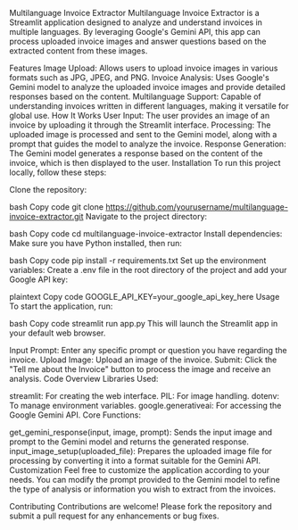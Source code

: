 Multilanguage Invoice Extractor
Multilanguage Invoice Extractor is a Streamlit application designed to analyze and understand invoices in multiple languages. By leveraging Google's Gemini API, this app can process uploaded invoice images and answer questions based on the extracted content from these images.

Features
Image Upload: Allows users to upload invoice images in various formats such as JPG, JPEG, and PNG.
Invoice Analysis: Uses Google's Gemini model to analyze the uploaded invoice images and provide detailed responses based on the content.
Multilanguage Support: Capable of understanding invoices written in different languages, making it versatile for global use.
How It Works
User Input: The user provides an image of an invoice by uploading it through the Streamlit interface.
Processing: The uploaded image is processed and sent to the Gemini model, along with a prompt that guides the model to analyze the invoice.
Response Generation: The Gemini model generates a response based on the content of the invoice, which is then displayed to the user.
Installation
To run this project locally, follow these steps:

Clone the repository:

bash
Copy code
git clone https://github.com/yourusername/multilanguage-invoice-extractor.git
Navigate to the project directory:

bash
Copy code
cd multilanguage-invoice-extractor
Install dependencies: Make sure you have Python installed, then run:

bash
Copy code
pip install -r requirements.txt
Set up the environment variables: Create a .env file in the root directory of the project and add your Google API key:

plaintext
Copy code
GOOGLE_API_KEY=your_google_api_key_here
Usage
To start the application, run:

bash
Copy code
streamlit run app.py
This will launch the Streamlit app in your default web browser.

Input Prompt: Enter any specific prompt or question you have regarding the invoice.
Upload Image: Upload an image of the invoice.
Submit: Click the "Tell me about the Invoice" button to process the image and receive an analysis.
Code Overview
Libraries Used:

streamlit: For creating the web interface.
PIL: For image handling.
dotenv: To manage environment variables.
google.generativeai: For accessing the Google Gemini API.
Core Functions:

get_gemini_response(input, image, prompt): Sends the input image and prompt to the Gemini model and returns the generated response.
input_image_setup(uploaded_file): Prepares the uploaded image file for processing by converting it into a format suitable for the Gemini API.
Customization
Feel free to customize the application according to your needs. You can modify the prompt provided to the Gemini model to refine the type of analysis or information you wish to extract from the invoices.

Contributing
Contributions are welcome! Please fork the repository and submit a pull request for any enhancements or bug fixes.
